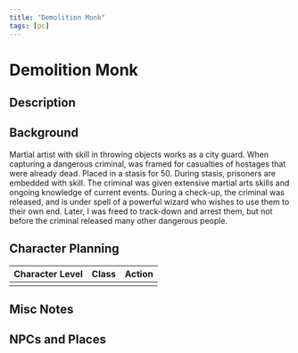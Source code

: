 ```yaml
---
title: "Demolition Monk"
tags: [pc]
---
```

# Demolition Monk
## Description

## Background
Martial artist with skill in throwing objects works as a city guard. When capturing a dangerous criminal, was framed for casualties of hostages that were already dead. Placed in a stasis for 50. During stasis, prisoners are embedded with skill. The criminal was given extensive martial arts skills and ongoing knowledge of current events. During a check-up, the criminal was released, and is under spell of a powerful wizard who wishes to use them to their own end. Later, I was freed to track-down and arrest them, but not before the criminal released many other dangerous people.

## Character Planning
| Character Level | Class | Action |
| --------------- | ----- | ------ |
|                 |       |        |

## Misc Notes

## NPCs and Places

